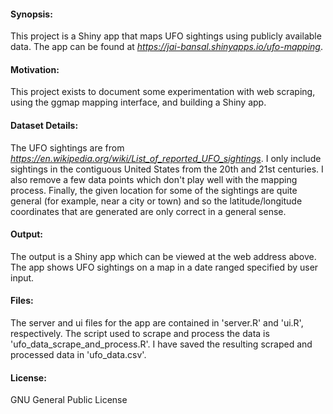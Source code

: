 #### Synopsis:
This project is a Shiny app that maps UFO sightings using publicly available data. The app can be found at *https://jai-bansal.shinyapps.io/ufo-mapping*.

#### Motivation:
This project exists to document some experimentation with web scraping, using the ggmap mapping interface, and building a Shiny app.

#### Dataset Details:
The UFO sightings are from *https://en.wikipedia.org/wiki/List_of_reported_UFO_sightings*. I only include sightings in the contiguous United States from the 20th and 21st centuries. I also remove a few data points which don't play well with the mapping process. Finally, the given location for some of the sightings are quite general (for example, near a city or town) and so the latitude/longitude coordinates that are generated are only correct in a general sense.

#### Output:
The output is a Shiny app which can be viewed at the web address above. The app shows UFO sightings on a map in a date ranged specified by user input.

#### Files:
The server and ui files for the app are contained in 'server.R' and 'ui.R', respectively. The script used to scrape and process the data is 'ufo_data_scrape_and_process.R'. I have saved the resulting scraped and processed data in 'ufo_data.csv'.

#### License:
GNU General Public License
